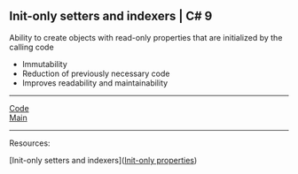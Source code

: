 ## Init-only setters and indexers | C# 9

Ability to create objects with read-only properties that are initialized by the calling code

* Immutability
* Reduction of previously necessary code
* Improves readability and maintainability

***
[Code](../Services/EditorsPicks.cs)
<br>
[Main](main.md)
***
Resources:

[Init-only setters and indexers]([Init-only properties](https://learn.microsoft.com/en-us/dotnet/csharp/language-reference/keywords/init))


